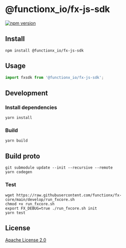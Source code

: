 # @functionx_io/fx-js-sdk

[![npm version](https://img.shields.io/npm/v/@functionx_io/fx-js-sdk.svg)](https://www.npmjs.com/package/@functionx_io/fx-js-sdk)

## Install

```shell
npm install @functionx_io/fx-js-sdk
```

## Usage

```js
import fxsdk from '@functionx_io/fx-js-sdk';
```

## Development

### Install dependencies

```shell
yarn install
```

### Build

```shell
yarn build
```

## Build proto

```shell
git submodule update --init --recursive --remote
yarn codegen
```

### Test

```shell
wget https://raw.githubusercontent.com/functionx/fx-core/main/develop/run_fxcore.sh
chmod +x run_fxcore.sh
export FX_DEBUG=true ./run_fxcore.sh init
yarn test
```

## License

[Apache License 2.0](LICENSE)

